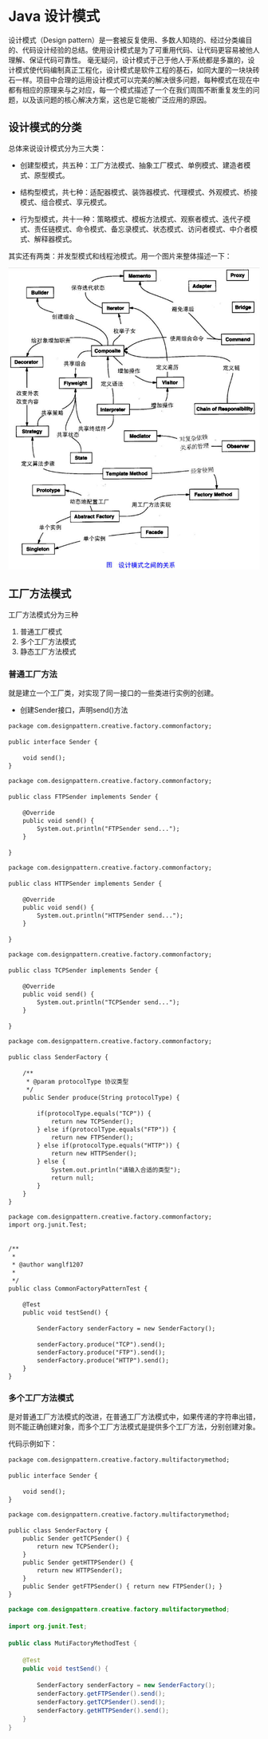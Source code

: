 # Java 设计模式
设计模式（Design pattern）是一套被反复使用、多数人知晓的、经过分类编目的、代码设计经验的总结。使用设计模式是为了可重用代码、让代码更容易被他人理解、保证代码可靠性。 毫无疑问，设计模式于己于他人于系统都是多赢的，设计模式使代码编制真正工程化，设计模式是软件工程的基石，如同大厦的一块块砖石一样。项目中合理的运用设计模式可以完美的解决很多问题，每种模式在现在中都有相应的原理来与之对应，每一个模式描述了一个在我们周围不断重复发生的问题，以及该问题的核心解决方案，这也是它能被广泛应用的原因。

## 设计模式的分类

总体来说设计模式分为三大类：

* 创建型模式，共五种：工厂方法模式、抽象工厂模式、单例模式、建造者模式、原型模式。

* 结构型模式，共七种：适配器模式、装饰器模式、代理模式、外观模式、桥接模式、组合模式、享元模式。

* 行为型模式，共十一种：策略模式、模板方法模式、观察者模式、迭代子模式、责任链模式、命令模式、备忘录模式、状态模式、访问者模式、中介者模式、解释器模式。

其实还有两类：并发型模式和线程池模式。用一个图片来整体描述一下：

![我是图片](./src/main/resources/images/dp-all.png)

## 工厂方法模式
工厂方法模式分为三种
1. 普通工厂模式
2. 多个工厂方法模式
3. 静态工厂方法模式

### 普通工厂方法
就是建立一个工厂类，对实现了同一接口的一些类进行实例的创建。

* 创建Sender接口，声明send()方法
```$xslt
package com.designpattern.creative.factory.commonfactory;

public interface Sender {

	void send();
}
```

```$xslt
package com.designpattern.creative.factory.commonfactory;

public class FTPSender implements Sender {

	@Override
	public void send() {
		System.out.println("FTPSender send...");
	}

}

```

```$xslt
package com.designpattern.creative.factory.commonfactory;

public class HTTPSender implements Sender {

	@Override
	public void send() {
		System.out.println("HTTPSender send...");
	}

}

```
```$xslt
package com.designpattern.creative.factory.commonfactory;

public class TCPSender implements Sender {

	@Override
	public void send() {
		System.out.println("TCPSender send...");
	}

}

```

```$xslt
package com.designpattern.creative.factory.commonfactory;

public class SenderFactory {
	
	/**
	 * @param protocolType 协议类型
	 */
	public Sender produce(String protocolType) {
		
		if(protocolType.equals("TCP")) {
			return new TCPSender();
		} else if(protocolType.equals("FTP")) {
			return new FTPSender();
		} else if(protocolType.equals("HTTP")) {
			return new HTTPSender();
		} else {
			System.out.println("请输入合适的类型");
			return null;
		}
	}
}

```

```$xslt
package com.designpattern.creative.factory.commonfactory;
import org.junit.Test;


/**
 *
 * @author wanglf1207
 * 
 */
public class CommonFactoryPatternTest {

	@Test
	public void testSend() {
		
		SenderFactory senderFactory = new SenderFactory();
		
		senderFactory.produce("TCP").send();
		senderFactory.produce("FTP").send();
		senderFactory.produce("HTTP").send();
	}
}

```
### 多个工厂方法模式
是对普通工厂方法模式的改进，在普通工厂方法模式中，如果传递的字符串出错，则不能正确创建对象，而多个工厂方法模式是提供多个工厂方法，分别创建对象。

代码示例如下：

```aidl
package com.designpattern.creative.factory.multifactorymethod;

public interface Sender {

	void send();
}

```

```aidl
package com.designpattern.creative.factory.multifactorymethod;

public class SenderFactory {
	public Sender getTCPSender() {
		return new TCPSender();
	}
	public Sender getHTTPSender() {
		return new HTTPSender();
	}
	public Sender getFTPSender() { return new FTPSender(); }
}

```

```java
package com.designpattern.creative.factory.multifactorymethod;

import org.junit.Test;

public class MutiFactoryMethodTest {

	@Test
	public void testSend() {
		
		SenderFactory senderFactory = new SenderFactory();
		senderFactory.getFTPSender().send();
		senderFactory.getTCPSender().send();
		senderFactory.getHTTPSender().send();
	}
}

```